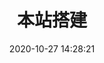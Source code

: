 ---
title: 本站搭建
date: 2020-10-27 14:28:21
permalink: /pages/本站搭建/
prev: true
next: true
sticky: 1
categories: 
  -本站搭建
tags: 
  - 
---